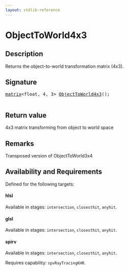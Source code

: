 ```yaml
---
layout: stdlib-reference
---
```


# ObjectToWorld4x3

## Description

Returns the object-to-world transformation matrix (4x3).



## Signature 

<pre>
<a href="index.html" class="code_type">matrix</a>&lt;<span class="code_keyword">float</span>, 4, 3&gt; <a href="objecttoworld4x3-068.html">ObjectToWorld4x3</a>();

</pre>

## Return value
4x3 matrix transforming from object to world space

## Remarks
Transposed version of ObjectToWorld3x4


## Availability and Requirements

Defined for the following targets:

#### hlsl
Available in stages: `intersection`, `closesthit`, `anyhit`.

#### glsl
Available in stages: `intersection`, `closesthit`, `anyhit`.

#### spirv
Available in stages: `intersection`, `closesthit`, `anyhit`.

Requires capability: `spvRayTracingKHR`.


